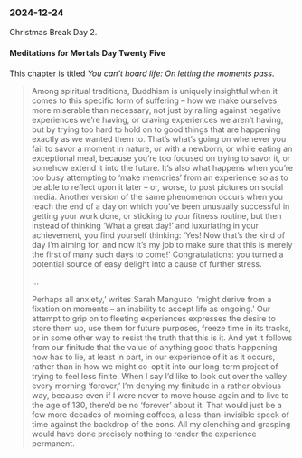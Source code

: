 ### 2024-12-24
Christmas Break Day 2. 

#### Meditations for Mortals Day Twenty Five
This chapter is titled _You can’t hoard life: On letting the moments pass_.

> Among spiritual traditions, Buddhism is uniquely insightful when it comes to this specific form of suffering – how we make ourselves more miserable than necessary, not just by railing against negative experiences we’re having, or craving experiences we aren’t having, but by trying too hard to hold on to good things that are happening exactly as we wanted them to. That’s what’s going on whenever you fail to savor a moment in nature, or with a newborn, or while eating an exceptional meal, because you’re too focused on trying to savor it, or somehow extend it into the future. It’s also what happens when you’re too busy attempting to ‘make memories’ from an experience so as to be able to reflect upon it later – or, worse, to post pictures on social media. Another version of the same phenomenon occurs when you reach the end of a day on which you’ve been unusually successful in getting your work done, or sticking to your fitness routine, but then instead of thinking ‘What a great day!’ and luxuriating in your achievement, you find yourself thinking: ‘Yes! Now that’s the kind of day I’m aiming for, and now it’s my job to make sure that this is merely the first of many such days to come!’ Congratulations: you turned a potential source of easy delight into a cause of further stress.
>
>…
>
> Perhaps all anxiety,’ writes Sarah Manguso, ‘might derive from a fixation on moments – an inability to accept life as ongoing.’ Our attempt to grip on to fleeting experiences expresses the desire to store them up, use them for future purposes, freeze time in its tracks, or in some other way to resist the truth that this is it. And yet it follows from our finitude that the value of anything good that’s happening now has to lie, at least in part, in our experience of it as it occurs, rather than in how we might co-opt it into our long-term project of trying to feel less finite. When I say I’d like to look out over the valley every morning ‘forever,’ I’m denying my finitude in a rather obvious way, because even if I were never to move house again and to live to the age of 130, there’d be no ‘forever’ about it. That would just be a few more decades of morning coffees, a less-than-invisible speck of time against the backdrop of the eons. All my clenching and grasping would have done precisely nothing to render the experience permanent.
